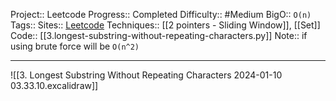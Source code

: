 Project:: Leetcode
Progress:: Completed
Difficulty:: #Medium 
BigO:: `O(n)`
Tags:: 
Sites:: [Leetcode](https://leetcode.com/problems/longest-substring-without-repeating-characters/description/)
Techniques:: [[2 pointers - Sliding Window]], [[Set]] 
Code:: [[3.longest-substring-without-repeating-characters.py]]
Note:: if using brute force will be `O(n^2)`

---

![[3. Longest Substring Without Repeating Characters 2024-01-10 03.33.10.excalidraw]]

